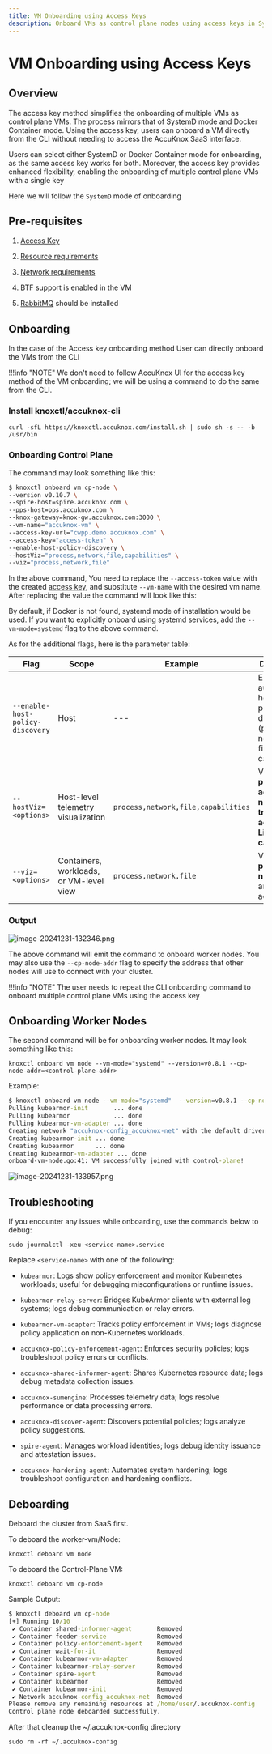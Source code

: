 ```yaml
---
title: VM Onboarding using Access Keys
description: Onboard VMs as control plane nodes using access keys in SystemD mode or Docker Container mode. Learn how to onboard and deboard VMs using the access key method.
---
```


# VM Onboarding using Access Keys

## Overview

The access key method simplifies the onboarding of multiple VMs as control plane VMs. The process mirrors that of SystemD mode and Docker Container mode. Using the access key, users can onboard a VM directly from the CLI without needing to access the AccuKnox SaaS interface.

Users can select either SystemD or Docker Container mode for onboarding, as the same access key works for both. Moreover, the access key provides enhanced flexibility, enabling the onboarding of multiple control plane VMs with a single key

Here we will follow the `SystemD` mode of onboarding

## Pre-requisites

1. [Access Key](https://help.accuknox.com/how-to/create-access-keys/ "https://help.accuknox.com/how-to/create-access-keys/")

2. [Resource requirements](https://help.accuknox.com/how-to/vm-onboard-deboard-systemd/#resource-requirements "https://help.accuknox.com/how-to/vm-onboard-deboard-systemd/#resource-requirements")

3. [Network requirements](https://help.accuknox.com/how-to/vm-onboard-deboard-systemd/#network-requirements "https://help.accuknox.com/how-to/vm-onboard-deboard-systemd/#network-requirements")

4. BTF support is enabled in the VM

5. [RabbitMQ](https://www.rabbitmq.com/docs/download "https://www.rabbitmq.com/docs/download") should be installed

## Onboarding

In the case of the Access key onboarding method User can directly onboard the VMs from the CLI

!!!info "NOTE"
    We don't need to follow AccuKnox UI for the access key method of the VM onboarding; we will be using a command to do the same from the CLI.

### Install knoxctl/accuknox-cli

`curl -sfL https://knoxctl.accuknox.com/install.sh | sudo sh -s -- -b /usr/bin`

### Onboarding Control Plane

The command may look something like this:

```sh
$ knoxctl onboard vm cp-node \
--version v0.10.7 \
--spire-host=spire.accuknox.com \
--pps-host=pps.accuknox.com \
--knox-gateway=knox-gw.accuknox.com:3000 \
--vm-name="accuknox-vm" \
--access-key-url="cwpp.demo.accuknox.com" \
--access-key="access-token" \
--enable-host-policy-discovery \
--hostViz="process,network,file,capabilities" \
--viz="process,network,file"
```

In the above command, You need to replace the `--access-token` value with the created [access key](https://help.accuknox.com/how-to/create-access-keys/ "https://help.accuknox.com/how-to/create-access-keys/"), and substitute `--vm-name` with the desired vm name. After replacing the value the command will look like this:

By default, if Docker is not found, systemd mode of installation would be used. If you want to explicitly onboard using systemd services, add the `--vm-mode=systemd` flag to the above command.

As for the additional flags, here is the parameter table:

| Flag | Scope | Example | Description |
| --- | --- | --- | --- |
| `--enable-host-policy-discovery` | Host | --- | Enables automatic host-level policy discovery (process, network, file, capabilities). |
| `--hostViz=<options>` | Host-level telemetry visualization | `process,network,file,capabilities` | Visualizes **process activity**, **network traffic**, **file access**, and **Linux capabilities**. |
| `--viz=<options>` | Containers, workloads, or VM-level view | `process,network,file` | Visualizes **process**, **network**, and **file** activities. |

### Output

![image-20241231-132346.png](./images/vm-onboard-access-keys/1.png)

The above command will emit the command to onboard worker nodes. You may also use the `--cp-node-addr` flag to specify the address that other nodes will use to connect with your cluster.

!!!info "NOTE"
    The user needs to repeat the CLI onboarding command to onboard multiple control plane VMs using the access key

## Onboarding Worker Nodes

The second command will be for onboarding worker nodes. It may look something like this:

`knoxctl onboard vm node --vm-mode="systemd" --version=v0.8.1 --cp-node-addr=<control-plane-addr>`

Example:

```cmd
$ knoxctl onboard vm node --vm-mode="systemd"  --version=v0.8.1 --cp-node-addr=192.168.56.106
Pulling kubearmor-init       ... done
Pulling kubearmor            ... done
Pulling kubearmor-vm-adapter ... done
Creating network "accuknox-config_accuknox-net" with the default driver
Creating kubearmor-init ... done
Creating kubearmor      ... done
Creating kubearmor-vm-adapter ... done
onboard-vm-node.go:41: VM successfully joined with control-plane!
```

![image-20241231-133957.png](./images/vm-onboard-access-keys/2.png)

## Troubleshooting

If you encounter any issues while onboarding, use the commands below to debug:

`sudo journalctl -xeu <service-name>.service`

Replace `<service-name>` with one of the following:

- `kubearmor`: Logs show policy enforcement and monitor Kubernetes workloads; useful for debugging misconfigurations or runtime issues.

- `kubearmor-relay-server`: Bridges KubeArmor clients with external log systems; logs debug communication or relay errors.

- `kubearmor-vm-adapter`: Tracks policy enforcement in VMs; logs diagnose policy application on non-Kubernetes workloads.

- `accuknox-policy-enforcement-agent`: Enforces security policies; logs troubleshoot policy errors or conflicts.

- `accuknox-shared-informer-agent`: Shares Kubernetes resource data; logs debug metadata collection issues.

- `accuknox-sumengine`: Processes telemetry data; logs resolve performance or data processing errors.

- `accuknox-discover-agent`: Discovers potential policies; logs analyze policy suggestions.

- `spire-agent`: Manages workload identities; logs debug identity issuance and attestation issues.

- `accuknox-hardening-agent`: Automates system hardening; logs troubleshoot configuration and hardening conflicts.

## Deboarding

Deboard the cluster from SaaS first.

To deboard the worker-vm/Node:

`knoxctl deboard vm node`

To deboard the Control-Plane VM:

`knoxctl deboard vm cp-node`

Sample Output:

```cmd
$ knoxctl deboard vm cp-node
[+] Running 10/10
 ✔ Container shared-informer-agent       Removed                                                                   0.6s
 ✔ Container feeder-service              Removed                                                                   0.6s
 ✔ Container policy-enforcement-agent    Removed                                                                   0.8s
 ✔ Container wait-for-it                 Removed                                                                   0.0s
 ✔ Container kubearmor-vm-adapter        Removed                                                                   5.6s
 ✔ Container kubearmor-relay-server      Removed                                                                   1.5s
 ✔ Container spire-agent                 Removed                                                                   0.5s
 ✔ Container kubearmor                   Removed                                                                  10.4s
 ✔ Container kubearmor-init              Removed                                                                   0.0s
 ✔ Network accuknox-config_accuknox-net  Removed                                                                   0.3s
Please remove any remaining resources at /home/user/.accuknox-config
Control plane node deboarded successfully.

```

After that cleanup the ~/.accuknox-config directory

`sudo rm -rf ~/.accuknox-config`
